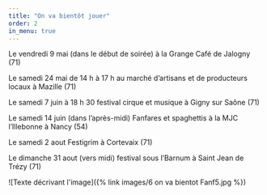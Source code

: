 ```yaml
---
title: "On va bientôt jouer"
order: 2
in_menu: true
---
```

Le vendredi 9 mai (dans le début de soirée) à la Grange Café de Jalogny (71)

Le samedi 24 mai de 14 h à 17 h au marché d’artisans et de producteurs locaux à Mazille (71)

Le samedi 7 juin à 18 h 30 festival cirque et musique à Gigny sur Saône (71)

Le samedi 14 juin (dans l’après-midi) Fanfares et spaghettis à la MJC l’Illebonne à Nancy (54)

Le samedi 2 aout Festigrim à Cortevaix (71)

Le dimanche 31 aout (vers midi) festival sous l’Barnum à Saint Jean de Trézy (71)



![Texte décrivant l'image]({% link images/6 on va bientot Fanf5.jpg %}) 